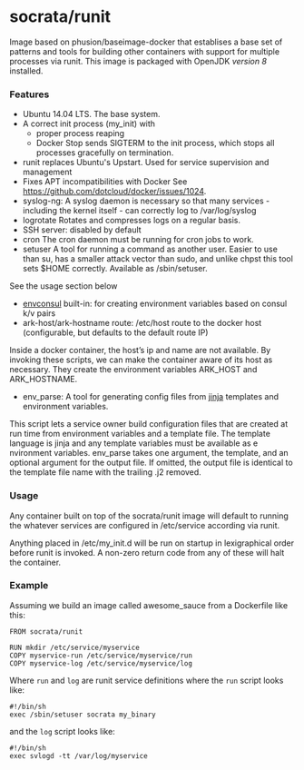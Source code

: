 socrata/runit
============

Image based on phusion/baseimage-docker that establises a base set of patterns and tools for building other containers with support for multiple processes via runit. This image is packaged with OpenJDK *version 8* installed.

### Features

- Ubuntu 14.04 LTS. The base system.
- A correct init process (my_init) with
  - proper process reaping
  - Docker Stop sends SIGTERM to the init process, which stops all processes gracefully on termination.
- runit	replaces Ubuntu's Upstart. Used for service supervision and management
- Fixes APT incompatibilities with Docker	See https://github.com/dotcloud/docker/issues/1024.
- syslog-ng: A syslog daemon is necessary so that many services - including the kernel itself - can correctly log to /var/log/syslog
- logrotate	Rotates and compresses logs on a regular basis.
- SSH server: disabled by default
- cron	The cron daemon must be running for cron jobs to work.
- setuser	A tool for running a command as another user. Easier to use than su, has a smaller attack vector than sudo, and unlike chpst this tool sets $HOME correctly. Available as /sbin/setuser.

See the usage section below

- [envconsul](https://github.com/hashicorp/envconsul) built-in: for creating environment variables based on consul k/v pairs
- ark-host/ark-hostname route: /etc/host route to the docker host (configurable, but defaults to the default route IP)

Inside a docker container, the host’s ip and name are not available.  By invoking these scripts, we can make the container aware of its host as necessary.  They create the environment variables ARK_HOST and ARK_HOSTNAME.

- env_parse:
A tool for generating config files from [jinja](http://jinja.pocoo.org/) templates and environment variables.

This script lets a service owner build configuration files that are created at run time from environment variables and a template file.  The template language is jinja and any template variables must be available as e  nvironment variables.  env_parse takes one argument, the template, and an optional argument for the output file.  If omitted, the output file is identical to the template file name with the trailing .j2 removed.

### Usage

Any container built on top of the socrata/runit image will default to running the whatever services are configured in /etc/service according via runit.

Anything placed in /etc/my_init.d will be run on startup in lexigraphical order before runit is invoked. A non-zero return code from any of these will halt the container.

### Example

Assuming we build an image called awesome_sauce from a Dockerfile like this:

    FROM socrata/runit

    RUN mkdir /etc/service/myservice
    COPY myservice-run /etc/service/myservice/run
    COPY myservice-log /etc/service/myservice/log

Where `run` and `log` are runit service definitions where the `run` script looks like:

    #!/bin/sh
    exec /sbin/setuser socrata my_binary

and the `log` script looks like:

    #!/bin/sh
    exec svlogd -tt /var/log/myservice

